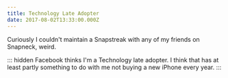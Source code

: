 ```yaml
---
title: Technology Late Adopter
date: 2017-08-02T13:33:00.000Z
---
```


Curiously I couldn't maintain a Snapstreak with any of my friends on Snapneck, weird.

::: hidden
Facebook thinks I'm a Technology late adopter. I think that has at least partly something to do with me not buying a new iPhone every year.
:::